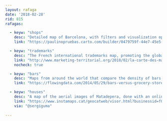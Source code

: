 ```yaml
---
layout: rafaga
date: '2018-02-28'
rid: 815
rafagas:

  - keyw: "shops"
    desc: "Detailed map of Barcelona, with filters and visualization options, of all the shops on the ground floor organized by commercial axes"
    link: "https://paulinopruebas.carto.com/builder/0479759f-44e7-45e5-a917-8b334879807a/embed?lipi=urn%3Ali%3Apage%3Ad_flagship3_feed%3BXA4lBePUS7K3%2FJMCNhLRIQ%3D%3D&state=%7B%22map%22%3A%7B%22ne%22%3A%5B41.3427935623111%2C2.07418441772461%5D%2C%22sw%22%3A%5B41.449160079119%2C2.220268249511719%5D%2C%22center%22%3A%5B41.39599857860365%2C2.1472263336181645%5D%2C%22zoom%22%3A13%7D%7D"

  - keyw: "trademarks"
    desc: "The French international trademarks map, promoting the global appeal of their territory"
    link: "http://www.marketing-territorial.org/2018/02/la-carte-des-marques-territoriales-fevrier-2018.html"
    nocheck: true

  - keyw: "bars"
    desc: "Maps from around the world that compare the density of bars and grocery stores, which in the case of Spain reaches 3 to 1"
    link: "https://flowingdata.com/2014/05/29/bars-versus-grocery-stores-around-the-world/"

  - keyw: "houses"
    desc: "A map of the aerial images of Matadepera, done with an online tool from a open data source"
    link: "https://www.instamaps.cat/geocatweb/visor.html?businessid=f0f8a5a7c285c54703af735bc4f4b51e&id=1239326#14/41.6145/2.0188"
    via: "@sergiguma"
    
---
```

